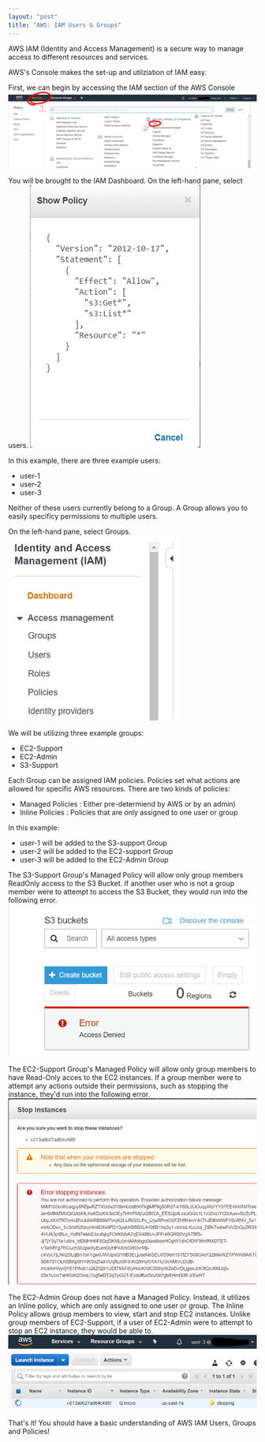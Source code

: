 ```yaml
---
layout: "post"
title: "AWS: IAM Users & Groups"
---
```


AWS IAM (Identity and Access Management) is a secure way to manage access to different resources and services.

AWS's Console makes the set-up and utilziation of IAM easy.

First, we can begin by accessing the IAM section of the AWS Console
![image](/images/Capture1.PNG)

You will be brought to the IAM Dashboard. On the left-hand pane, select users.
![image](/images/Capture2.PNG)

In this example, there are three example users:
- user-1
- user-2
- user-3

Neither of these users currently belong to a Group. A Group allows you to easily specificy permissions to multiple users.

On the left-hand pane, select Groups.
![image](/images/Capture3.PNG)

We will be utilizing three example groups:
- EC2-Support
- EC2-Admin
- S3-Support

Each Group can be assigned IAM policies. Policies set what actions are allowed for specific AWS resources. There are two kinds of policies:

- Managed Policies : Either pre-determiend by AWS or by an admin)
- Inline Policies : Policies that are only assigned to one user or group

In this example:
- user-1 will be added to the S3-support Group
- user-2 will be added to the EC2-support Group
- user-3 will be added to the EC2-Admin Group

The S3-Support Group's Managed Policy will allow only group members ReadOnly access to the S3 Bucket.
If another user who is not a group member were to attempt to access the S3 Bucket, they would run into the following error.
![image](/images/user2-s3fail.PNG)

The EC2-Support Group's Managed Policy will allow only group members to have Read-Only acces to the EC2 instances. If a group member were to attempt any actions outside their permissions, such as stopping the instance, they'd run into the following error.
![image](/images/user2-ec2stopfail.PNG) 

The EC2-Admin Group does not have a Managed Policy. Instead, it utilizes an Inline policy, which are only assigned to one user or group. The Inline Policy allows group members to view, start and stop EC2 instances. Unlike group members of EC2-Support, if a user of EC2-Admin were to attempt to stop an EC2 instance, they would be able to.
![image](/images/user3-ec2stop.PNG)

That's it! You should have a basic understanding of AWS IAM Users, Groups and Policies!
